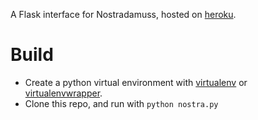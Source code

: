 
A Flask interface for Nostradamuss, hosted on [heroku](https://protected-inlet-7875.herokuapp.com/).

# Build
- Create a python virtual environment with [virtualenv](https://virtualenv.pypa.io/en/latest/) or [virtualenvwrapper](https://virtualenvwrapper.readthedocs.org/en/latest/).
- Clone this repo, and run with `python nostra.py`

    
    


